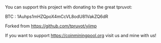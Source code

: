 You can support this project with donating to the great tpruvot:

BTC : 1Auhps1mHZQpoX4mCcVL8odU81VakZQ6dR

Forked from https://github.com/tpruvot/yiimp

If you want to support https://coinminingpool.org visit us and mine with us!
